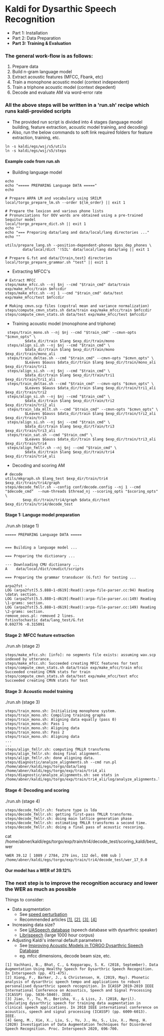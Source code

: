 # Kaldi for Dysarthic Speech Recognition
- Part 1: Installation
- Part 2: Data Preparation
- **Part 3: Training & Evaluation**

### The general work-flow is as follows:
1. Prepare data
2. Build n-gram language model 
3. Extract acoustic features (MFCC, Fbank, etc)
4. Train a monophone acoustic model (context independent)
5. Train a triphone acoustic model (context depedent) 
6. Decode and evaluate AM via word-error rate

### All the above steps will be written in a 'run.sh' recipe which runs kaldi-provided scripts
- The provided run script is divided into 4 stages (language model building, feature extraction, acoustic model training, and decoding)
- Also, run the below commands to soft link required folders for feature extraction, training, etc.
 ```
 ln -s kaldi/egs/wsj/s5/utils
 ln -s kaldi/egs/wsj/s5/steps
 ```   

#### Example code from run.sh

- Building language model
```
echo
echo "===== PREPARING Language DATA ====="
echo
 
# Prepare ARPA LM and vocabulary using SRILM
local/torgo_prepare_lm.sh --order ${lm_order} || exit 1

# Prepare the lexicon and various phone lists
# Pronunciations for OOV words are obtained using a pre-trained Sequitur model
local/torgo_prepare_dict.sh || exit 1
echo ""
echo "=== Preparing data/lang and data/local/lang directories ..."
echo ""

utils/prepare_lang.sh --position-dependent-phones $pos_dep_phones \
        data/local/dict '!SIL' data/local/lang data/lang || exit 1

# Prepare G.fst and data/{train,test} directories
local/torgo_prepare_grammar.sh "test" || exit 1
```
- Extracting MFCC's
```
# Extract MFCC
steps/make_mfcc.sh --nj $nj --cmd "$train_cmd" data/train exp/make_mfcc/train $mfccdir
steps/make_mfcc.sh --nj 1 --cmd "$train_cmd" data/test exp/make_mfcc/test $mfccdir

# Making cmvn.scp files (cepstral mean and variance normalization)
steps/compute_cmvn_stats.sh data/train exp/make_mfcc/train $mfccdir
steps/compute_cmvn_stats.sh data/test exp/make_mfcc/test $mfccdir
```

- Training acoustic model (monophone and triphone)
```
 steps/train_mono.sh --nj $nj --cmd "$train_cmd" --cmvn-opts "$cmvn_opts" \
         $data_dir/train $lang $exp_dir/train/mono
 steps/align_si.sh --nj $nj --cmd "$train_cmd" \
         $data_dir/train $lang $exp_dir/train/mono $exp_dir/train/mono_ali
 steps/train_deltas.sh --cmd "$train_cmd" --cmvn-opts "$cmvn_opts" \
         $Leaves $Gauss $data_dir/train $lang $exp_dir/train/mono_ali $exp_dir/train/tri1
 steps/align_si.sh --nj $nj --cmd "$train_cmd" \
         $data_dir/train $lang $exp_dir/train/tri1 $exp_dir/train/tri1_ali
 steps/train_deltas.sh --cmd "$train_cmd" --cmvn-opts "$cmvn_opts" \
         $Leaves $Gauss $data_dir/train $lang $exp_dir/train/tri1_ali $exp_dir/train/tri2
 steps/align_si.sh --nj $nj --cmd "$train_cmd" \
         $data_dir/train $lang $exp_dir/train/tri2 $exp_dir/train/tri2_ali
 steps/train_lda_mllt.sh --cmd "$train_cmd" --cmvn-opts "$cmvn_opts" \
         $Leaves $Gauss $data_dir/train $lang $exp_dir/train/tri2_ali $exp_dir/train/tri3
 steps/align_si.sh --nj $nj --cmd "$train_cmd" \
         $data_dir/train $lang $exp_dir/train/tri3 $exp_dir/train/tri3_ali
 steps/train_sat.sh --cmd "$train_cmd" \
         $Leaves $Gauss $data_dir/train $lang $exp_dir/train/tri3_ali $exp_dir/train/tri4
 steps/align_fmllr.sh --nj $nj --cmd "$train_cmd" \
         $data_dir/train $lang $exp_dir/train/tri4 $exp_dir/train/tri4_ali
```
- Decoding and scoring AM
```
# decode
utils/mkgraph.sh $lang_test $exp_dir/train/tri4 $exp_dir/train/tri4/graph
steps/decode_fmllr.sh --config conf/decode.config --nj 1 --cmd "$decode_cmd"  --num-threads $thread_nj --scoring_opts "$scoring_opts" \
        $exp_dir/train/tri4/graph $data_dir/test $exp_dir/train/tri4/decode_test
```


#### Stage 1: Languge model preparation

./run.sh (stage 1)
```
===== PREPARING Language DATA =====


=== Building a language model ...

=== Preparing the dictionary ...

--- Downloading CMU dictionary ...
A    data/local/dict/cmudict/scripts

=== Preparing the grammar transducer (G.fst) for testing ...

arpa2fst - 
LOG (arpa2fst[5.5.888~1-d619]:Read():arpa-file-parser.cc:94) Reading \data\ section.
LOG (arpa2fst[5.5.888~1-d619]:Read():arpa-file-parser.cc:149) Reading \1-grams: section.
LOG (arpa2fst[5.5.888~1-d619]:Read():arpa-file-parser.cc:149) Reading \2-grams: section.
remove_oovs.pl: removed 2 lines.
fstisstochastic data/lang_test/G.fst 
0.692776 -0.315091
```

#### Stage 2: MFCC feature extraction

./run.sh (stage 2)
```
steps/make_mfcc.sh: [info]: no segments file exists: assuming wav.scp indexed by utterance.
steps/make_mfcc.sh: Succeeded creating MFCC features for test
steps/compute_cmvn_stats.sh data/train exp/make_mfcc/train mfcc
Succeeded creating CMVN stats for train
steps/compute_cmvn_stats.sh data/test exp/make_mfcc/test mfcc
Succeeded creating CMVN stats for test
```

#### Stage 3: Acoustic model training

./run.sh (stage 3)
```
steps/train_mono.sh: Initializing monophone system.
steps/train_mono.sh: Compiling training graphs
steps/train_mono.sh: Aligning data equally (pass 0)
steps/train_mono.sh: Pass 1
steps/train_mono.sh: Aligning data
steps/train_mono.sh: Pass 2
steps/train_mono.sh: Aligning data
...
...
steps/align_fmllr.sh: computing fMLLR transforms
steps/align_fmllr.sh: doing final alignment.
steps/align_fmllr.sh: done aligning data.
steps/diagnostic/analyze_alignments.sh --cmd run.pl /home/abner/kaldi/egs/torgo/data/lang /home/abner/kaldi/egs/torgo/exp/train/tri4_ali
steps/diagnostic/analyze_alignments.sh: see stats in /home/abner/kaldi/egs/torgo/exp/train/tri4_ali/log/analyze_alignments.log
```

#### Stage 4: Decoding and scoring

./run.sh (stage 4)
```
steps/decode_fmllr.sh: feature type is lda
steps/decode_fmllr.sh: getting first-pass fMLLR transforms.
steps/decode_fmllr.sh: doing main lattice generation phase
steps/decode_fmllr.sh: estimating fMLLR transforms a second time.
steps/decode_fmllr.sh: doing a final pass of acoustic rescoring.
```
cat /home/abner/kaldi/egs/torgo/exp/train/tri4/decode_test/scoring_kaldi/best_wer
```
%WER 39.12 [ 1089 / 2784, 279 ins, 112 del, 698 sub ] /home/abner/kaldi/egs/torgo/exp/train/tri4/decode_test/wer_17_0.0
```

#### Our model has a WER of 39.12%





### The next step is to improve the recognition accuracy and lower the WER as much as possible
Things to consider: <br/>
- Data augmentation
    - See [speed perturbation](https://github.com/kaldi-asr/kaldi/blob/master/egs/wsj/s5/utils/data/perturb_data_dir_speed_3way.sh)
    - Recommended articles [[1]](https://188.166.204.102/archive/Interspeech_2018/pdfs/1751.pdf), [[2]](https://ieeexplore.ieee.org/abstract/document/8683091), [[3]](https://ieeexplore.ieee.org/abstract/document/8462290), [[4]](https://isca-speech.org/archive/Interspeech_2020/pdfs/1161.pdf)
- Increasing data size?
    - See [UASpeech database](http://www.isle.illinois.edu/sst/data/UASpeech/) (speech database with dysarthric speaker)
    - [Librispeech](https://www.openslr.org/12) (large 1000 hour corpus)
- Adjusting Kaldi's internal default parameters
    - See [Improving Acoustic Models in TORGO Dysarthric Speech Database](https://ieeexplore.ieee.org/abstract/document/8283503)
    - eg. mfcc dimensions, decode beam size, etc.

```
[1] Vachhani, B., Bhat, C., & Kopparapu, S. K. (2018, September). Data Augmentation Using Healthy Speech for Dysarthric Speech Recognition. In Interspeech (pp. 471-475).
[2] Xiong, F., Barker, J., & Christensen, H. (2019, May). Phonetic analysis of dysarthric speech tempo and applications to robust personalised dysarthric speech recognition. In ICASSP 2019-2019 IEEE International Conference on Acoustics, Speech and Signal Processing (ICASSP) (pp. 5836-5840). IEEE.
[3] Jiao, Y., Tu, M., Berisha, V., & Liss, J. (2018, April). Simulating dysarthric speech for training data augmentation in clinical speech applications. In 2018 IEEE international conference on acoustics, speech and signal processing (ICASSP) (pp. 6009-6013). IEEE.
[4] Geng, M., Xie, X., Liu, S., Yu, J., Hu, S., Liu, X., Meng, H. (2020) Investigation of Data Augmentation Techniques for Disordered Speech Recognition. Proc. Interspeech 2020, 696-700.
```

